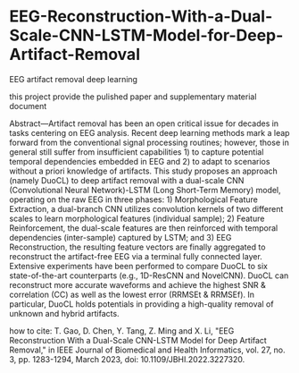 # EEG-Reconstruction-With-a-Dual-Scale-CNN-LSTM-Model-for-Deep-Artifact-Removal
EEG artifact removal deep learning

this project provide the pulished paper and supplementary material document

Abstract—Artifact removal has been an open critical issue for decades in tasks centering on EEG analysis. Recent deep learning methods mark a leap forward from the
conventional signal processing routines; however, those in general still suffer from insufficient capabilities 1) to capture potential temporal dependencies embedded in EEG and 2) to adapt to scenarios without a priori knowledge of artifacts. This study proposes an approach (namely DuoCL) to deep artifact removal with a dual-scale CNN (Convolutional Neural Network)-LSTM (Long Short-Term Memory) model, operating on the raw EEG in three phases: 1) Morphological Feature Extraction, a dual-branch CNN utilizes convolution kernels of two different scales to learn morphological features (individual sample); 2) Feature Reinforcement, the dual-scale features are then reinforced with temporal dependencies (inter-sample) captured by LSTM; and 3) EEG Reconstruction, the resulting feature vectors are finally aggregated to reconstruct the artifact-free EEG via a terminal fully connected layer. Extensive experiments have been performed to compare DuoCL to six state-of-the-art counterparts (e.g., 1D-ResCNN and NovelCNN). DuoCL can reconstruct more accurate waveforms and achieve the highest SNR & correlation (CC) as well as the lowest error (RRMSEt & RRMSEf). In particular, DuoCL holds potentials in providing a high-quality removal of unknown and hybrid artifacts.

how to cite:
T. Gao, D. Chen, Y. Tang, Z. Ming and X. Li, "EEG Reconstruction With a Dual-Scale CNN-LSTM Model for Deep Artifact Removal," in IEEE Journal of Biomedical and Health Informatics, vol. 27, no. 3, pp. 1283-1294, March 2023, doi: 10.1109/JBHI.2022.3227320.
